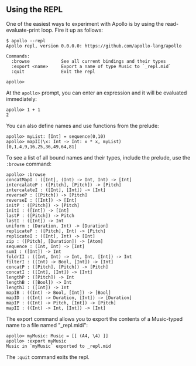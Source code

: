 
Using the REPL
--------------

One of the easiest ways to experiment with Apollo is by using the read-evaluate-print loop. Fire it up as follows:

~~~
$ apollo --repl
Apollo repl, version 0.0.0.0: https://github.com/apollo-lang/apollo

Commands:
  :browse            See all current bindings and their types
  :export <name>     Export a name of type Music to `_repl.mid`
  :quit              Exit the repl

apollo>
~~~

At the `apollo>` prompt, you can enter an expression and it will be evaluated immediately:

~~~
apollo> 1 + 1
2
~~~

You can also define names and use functions from the prelude:

~~~
apollo> myList: [Int] = sequence(0,10)
apollo> mapII(\x: Int -> Int: x * x, myList)
[0,1,4,9,16,25,36,49,64,81]
~~~

To see a list of all bound names and their types, include the prelude, use the `:browse` command:

~~~
apollo> :browse
concatMapI : ([Int], (Int) -> Int, Int) -> [Int]
intercalateP : ([Pitch], [Pitch]) -> [Pitch]
intercalateI : ([Int], [Int]) -> [Int]
reverseP : ([Pitch]) -> [Pitch]
reverseI : ([Int]) -> [Int]
initP : ([Pitch]) -> [Pitch]
initI : ([Int]) -> [Int]
lastP : ([Pitch]) -> Pitch
lastI : ([Int]) -> Int
uniform : (Duration, Int) -> [Duration]
replicateP : ([Pitch], Int) -> [Pitch]
replicateI : ([Int], Int) -> [Int]
zip : ([Pitch], [Duration]) -> [Atom]
sequence : (Int, Int) -> [Int]
sumI : ([Int]) -> Int
foldrII : ((Int, Int) -> Int, Int, [Int]) -> Int
filterI : ((Int) -> Bool, [Int]) -> [Int]
concatP : ([Pitch], [Pitch]) -> [Pitch]
concatI : ([Int], [Int]) -> [Int]
lengthP : ([Pitch]) -> Int
lengthB : ([Bool]) -> Int
lengthI : ([Int]) -> Int
mapIB : ((Int) -> Bool, [Int]) -> [Bool]
mapID : ((Int) -> Duration, [Int]) -> [Duration]
mapIP : ((Int) -> Pitch, [Int]) -> [Pitch]
mapII : ((Int) -> Int, [Int]) -> [Int]
~~~

The export command allows you to export the contents of a Music-typed name to a file named "\_repl.midi":

~~~
apollo> myMusic: Music = [[ (A4, \4) ]]
apollo> :export myMusic
Music in `myMusic` exported to _repl.mid
~~~

The `:quit` command exits the repl.
